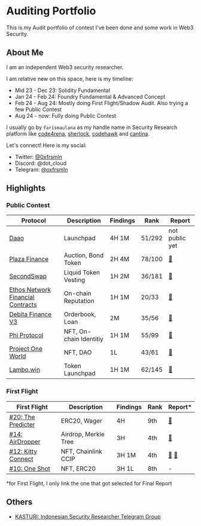 # Auditing Portfolio

This is my Audit portfolio of contest I've been done and some work in Web3 Security.

## About Me

I am an independent Web3 security researcher.

I am relative new on this space, here is my timeline:

- Mid 23 - Dec 23: Solidity Fundamental
- Jan 24 - Feb 24: Foundry Fundamental & Advanced Concept
- Feb 24 - Aug 24: Mostly doing First Flight/Shadow Audit. Also trying a few Public Contest
- Aug 24 - now: Fully doing Public Contest

I usually go by `farismaulana` as my handle name in Security Research platform like [code4rena](https://code4rena.com/@farismaulana), [sherlock](https://audits.sherlock.xyz/watson/farismaulana), [codehawk](https://profiles.cyfrin.io/u/farismaulana) and [cantina](https://cantina.xyz/u/farismaulana).

Let's connect! Here is my social:

- Twitter: [@0xfrsmln](https://x.com/0xfrsmln)
- Discord: @dot_cloud
- Telegram: [@oxfrsmln](https://t.me/oxfrsmln)

## Highlights

### Public Contest

| Protocol                                                             | Description             | Findings | Rank | Report                                                                    |
| -------------------------------------------------------------------- | ----------------------- | -------- | ---- | ------------------------------------------------------------------------- |
| [Daao](https://cantina.xyz/competitions/bd43bdd1-bc7f-473b-96c0-d35d37f3db33)  | Launchpad     | 4H 1M    | 51/292 | not public yet |
| [Plaza Finance](https://audits.sherlock.xyz/contests/682)            | Auction, Bond Token     | 2H 4M    | 78/100 |[📄](https://github.com/sherlock-audit/2024-12-plaza-finance-judging/issues/33) |
| [SecondSwap](https://code4rena.com/audits/2024-12-secondswap)        | Liquid Token Vesting    | 1H 2M    | 36/181 |[📄](https://code4rena.com/audits/2024-12-secondswap/submissions/S-353) |
| [Ethos Network Financial Contracts](https://audits.sherlock.xyz/contests/675) | On-chain Reputation | 1H 1M | 20/33 |[📄](https://github.com/sherlock-audit/2024-11-ethos-network-ii-judging/issues/204) |
| [Debita Finance V3](https://audits.sherlock.xyz/contests/627)        | Orderbook, Loan         | 2M       | 35/56 | [📄](https://github.com/sherlock-audit/2024-10-debita-judging/issues/439) |
| [Phi Protocol](https://code4rena.com/audits/2024-08-phi)             | NFT, On-chain Identitiy | 1H 1M    | 55/99 | [📄](https://github.com/code-423n4/2024-08-phi-findings/issues/269)       |
| [Project One World](https://codehawks.cyfrin.io/c/2024-11-one-world) | NFT, DAO                | 1L       | 43/61 | [📄](https://codehawks.cyfrin.io/c/2024-11-one-world/s/349)               |
| [Lambo.win](https://code4rena.com/audits/2024-12-lambowin)           | Token Launchpad         | 1H 1M    | 62/145 | [📄](https://code4rena.com/reports/2024-12-lambowin)                      |

### First Flight

| First Flight                                                              | Description          | Findings | Rank | Report\*                                                                                                                      |
| ------------------------------------------------------------------------- | -------------------- | -------- | ---- | ----------------------------------------------------------------------------------------------------------------------------- |
| [#20: The Predicter](https://codehawks.cyfrin.io/c/2024-07-the-predicter) | ERC20, Wager         | 4H       | 9th  | [📄](https://codehawks.cyfrin.io/c/2024-07-the-predicter/s/363)                                                               |
| [#14: AirDropper](https://codehawks.cyfrin.io/c/2024-04-airdropper)       | Airdrop, Merkle Tree | 3H       | 4th  | [📄](https://codehawks.cyfrin.io/c/2024-04-airdropper/s/85)                                                                   |
| [#12: Kitty Connect](https://codehawks.cyfrin.io/c/2024-03-kitty-connect) | NFT, Chainlink CCIP  | 3H 1M    | 4th  | [📄](https://codehawks.cyfrin.io/c/2024-03-kitty-connect/s/72) [📄](https://codehawks.cyfrin.io/c/2024-03-kitty-connect/s/73) |
| [#10: One Shot](https://codehawks.cyfrin.io/c/2024-02-one-shot)           | NFT, ERC20           | 3H 1L    | 8th  | -                                                                                                                             |

\*for First Flight, I only link the one that got selected for Final Report

## Others

- [KASTURI: Indonesian Security Researcher Telegram Group](https://t.me/+JOW-lgIP3Us2ZTgy)
